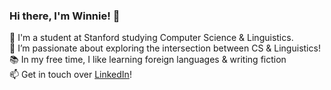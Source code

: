 ### Hi there, I'm Winnie! 👋

🔭 I'm a student at Stanford studying Computer Science & Linguistics. <br/>
🌱 I’m passionate about exploring the intersection between CS & Linguistics! <br/>
📚 In my free time, I like learning foreign languages & writing fiction <br/>
📫 Get in touch over [LinkedIn](https://www.linkedin.com/in/winniecc/)!
